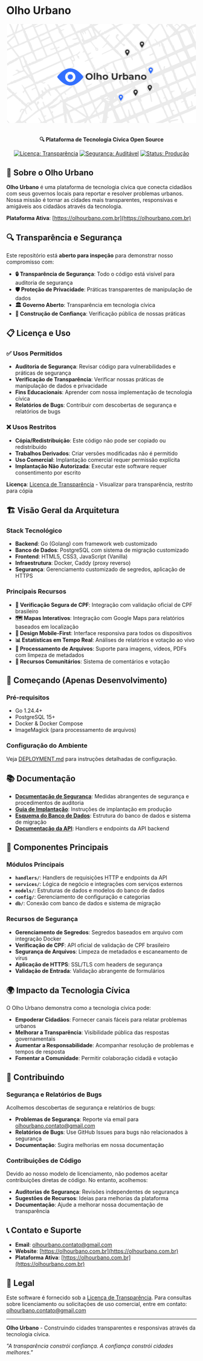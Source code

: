 # Olho Urbano

<div align="center">
  <img src="static/resource/og-image.png" alt="olhourbano logo" width="500"/>
  <br><br>
  
  **🔍 Plataforma de Tecnologia Cívica Open Source**
  
  [![Licença: Transparência](https://img.shields.io/badge/Licença-Transparência-blue.svg)](LICENSE)
  [![Segurança: Auditável](https://img.shields.io/badge/Segurança-Auditável-green.svg)](SECURITY.md)
  [![Status: Produção](https://img.shields.io/badge/Status-Produção-brightgreen.svg)](https://olhourbano.com.br)
</div>



## 🌟 Sobre o Olho Urbano

**Olho Urbano** é uma plataforma de tecnologia cívica que conecta cidadãos com seus governos locais para reportar e resolver problemas urbanos. Nossa missão é tornar as cidades mais transparentes, responsivas e amigáveis aos cidadãos através da tecnologia.

**Plataforma Ativa**: [https://olhourbano.com.br](https://olhourbano.com.br)

## 🔍 Transparência e Segurança

Este repositório está **aberto para inspeção** para demonstrar nosso compromisso com:

- **🔒 Transparência de Segurança**: Todo o código está visível para auditoria de segurança
- **🛡️ Proteção de Privacidade**: Práticas transparentes de manipulação de dados
- **🏛️ Governo Aberto**: Transparência em tecnologia cívica
- **🤝 Construção de Confiança**: Verificação pública de nossas práticas

## 📋 Licença e Uso

### ✅ Usos Permitidos
- **Auditoria de Segurança**: Revisar código para vulnerabilidades e práticas de segurança
- **Verificação de Transparência**: Verificar nossas práticas de manipulação de dados e privacidade
- **Fins Educacionais**: Aprender com nossa implementação de tecnologia cívica
- **Relatórios de Bugs**: Contribuir com descobertas de segurança e relatórios de bugs

### ❌ Usos Restritos
- **Cópia/Redistribuição**: Este código não pode ser copiado ou redistribuído
- **Trabalhos Derivados**: Criar versões modificadas não é permitido
- **Uso Comercial**: Implantação comercial requer permissão explícita
- **Implantação Não Autorizada**: Executar este software requer consentimento por escrito

**Licença**: [Licença de Transparência](LICENSE) - Visualizar para transparência, restrito para cópia

## 🏗️ Visão Geral da Arquitetura

### Stack Tecnológico
- **Backend**: Go (Golang) com framework web customizado
- **Banco de Dados**: PostgreSQL com sistema de migração customizado
- **Frontend**: HTML5, CSS3, JavaScript (Vanilla)
- **Infraestrutura**: Docker, Caddy (proxy reverso)
- **Segurança**: Gerenciamento customizado de segredos, aplicação de HTTPS

### Principais Recursos
- **🔐 Verificação Segura de CPF**: Integração com validação oficial de CPF brasileiro
- **🗺️ Mapas Interativos**: Integração com Google Maps para relatórios baseados em localização
- **📱 Design Mobile-First**: Interface responsiva para todos os dispositivos
- **📊 Estatísticas em Tempo Real**: Análises de relatórios e votação ao vivo
- **🔄 Processamento de Arquivos**: Suporte para imagens, vídeos, PDFs com limpeza de metadados
- **💬 Recursos Comunitários**: Sistema de comentários e votação

## 🚀 Começando (Apenas Desenvolvimento)

### Pré-requisitos
- Go 1.24.4+
- PostgreSQL 15+
- Docker & Docker Compose
- ImageMagick (para processamento de arquivos)

### Configuração do Ambiente
Veja [DEPLOYMENT.md](DEPLOYMENT.md) para instruções detalhadas de configuração.

## 📚 Documentação

- **[Documentação de Segurança](SECURITY.md)**: Medidas abrangentes de segurança e procedimentos de auditoria
- **[Guia de Implantação](DEPLOYMENT.md)**: Instruções de implantação em produção
- **[Esquema do Banco de Dados](db/README.md)**: Estrutura do banco de dados e sistema de migração
- **[Documentação da API](handlers/)**: Handlers e endpoints da API backend

## 🔧 Componentes Principais

### Módulos Principais
- **`handlers/`**: Handlers de requisições HTTP e endpoints da API
- **`services/`**: Lógica de negócio e integrações com serviços externos
- **`models/`**: Estruturas de dados e modelos do banco de dados
- **`config/`**: Gerenciamento de configuração e categorias
- **`db/`**: Conexão com banco de dados e sistema de migração

### Recursos de Segurança
- **Gerenciamento de Segredos**: Segredos baseados em arquivo com integração Docker
- **Verificação de CPF**: API oficial de validação de CPF brasileiro
- **Segurança de Arquivos**: Limpeza de metadados e escaneamento de vírus
- **Aplicação de HTTPS**: SSL/TLS com headers de segurança
- **Validação de Entrada**: Validação abrangente de formulários

## 🌍 Impacto da Tecnologia Cívica

O Olho Urbano demonstra como a tecnologia cívica pode:

- **Empoderar Cidadãos**: Fornecer canais fáceis para relatar problemas urbanos
- **Melhorar a Transparência**: Visibilidade pública das respostas governamentais
- **Aumentar a Responsabilidade**: Acompanhar resolução de problemas e tempos de resposta
- **Fomentar a Comunidade**: Permitir colaboração cidadã e votação

## 🤝 Contribuindo

### Segurança e Relatórios de Bugs
Acolhemos descobertas de segurança e relatórios de bugs:
- **Problemas de Segurança**: Reporte via email para olhourbano.contato@gmail.com
- **Relatórios de Bugs**: Use GitHub Issues para bugs não relacionados à segurança
- **Documentação**: Sugira melhorias em nossa documentação

### Contribuições de Código
Devido ao nosso modelo de licenciamento, não podemos aceitar contribuições diretas de código. No entanto, acolhemos:
- **Auditorias de Segurança**: Revisões independentes de segurança
- **Sugestões de Recursos**: Ideias para melhorias da plataforma
- **Documentação**: Ajude a melhorar nossa documentação de transparência

## 📞 Contato e Suporte

- **Email**: olhourbano.contato@gmail.com
- **Website**: [https://olhourbano.com.br](https://olhourbano.com.br)
- **Plataforma Ativa**: [https://olhourbano.com.br](https://olhourbano.com.br)

## 📄 Legal

Este software é fornecido sob a [Licença de Transparência](LICENSE). 
Para consultas sobre licenciamento ou solicitações de uso comercial, entre em contato: olhourbano.contato@gmail.com

---

**Olho Urbano** - Construindo cidades transparentes e responsivas através da tecnologia cívica.

*"A transparência constrói confiança. A confiança constrói cidades melhores."*
